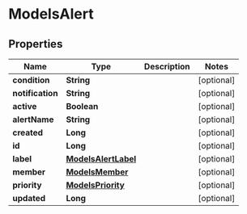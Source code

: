 
# ModelsAlert

## Properties
Name | Type | Description | Notes
------------ | ------------- | ------------- | -------------
**condition** | **String** |  |  [optional]
**notification** | **String** |  |  [optional]
**active** | **Boolean** |  |  [optional]
**alertName** | **String** |  |  [optional]
**created** | **Long** |  |  [optional]
**id** | **Long** |  |  [optional]
**label** | [**ModelsAlertLabel**](ModelsAlertLabel.md) |  |  [optional]
**member** | [**ModelsMember**](ModelsMember.md) |  |  [optional]
**priority** | [**ModelsPriority**](ModelsPriority.md) |  |  [optional]
**updated** | **Long** |  |  [optional]



